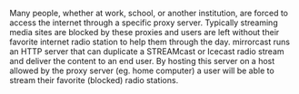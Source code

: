 Many people, whether at work, school, or another institution, are forced to access the internet through a specific proxy server.  Typically streaming media sites are blocked by these proxies and users are left without their favorite internet radio station to help them through the day. mirrorcast runs an HTTP server that can duplicate a STREAMcast or Icecast radio stream and deliver the content to an end user.  By hosting this server on a host allowed by the proxy server (eg. home computer) a user will be able to stream their favorite (blocked) radio stations.